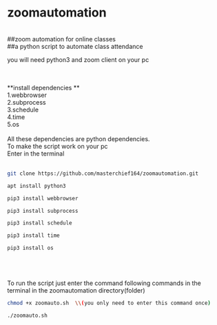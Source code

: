 
# zoomautomation
<br>
##zoom automation for online classes
<br>
##a python script to automate class attendance
<br>

you will need python3 and zoom client on your pc
<br>
<br>
<br>


**install dependencies **
<br>
1.webbrowser
<br>
2.subprocess
<br>
3.schedule
<br>
4.time
<br>
5.os
<br>
<br>
All these dependencies are python dependencies.
<br>
To make the script work on your pc
<br>
Enter in the terminal 
<br>
<br>
```bash
git clone https://github.com/masterchief164/zoomautomation.git
```

```bash
apt install python3
```
```bash
pip3 install webbrowser
```
```bash
pip3 install subprocess
```
```bash
pip3 install schedule
```
```bash
pip3 install time
```
```bash
pip3 install os
```
<br>
<br>
<br>
To run the script just enter the command following commands in the terminal in the zoomautomation directory(folder)

```bash
chmod +x zoomauto.sh  \\(you only need to enter this command once)
```
```bash
./zoomauto.sh
```
